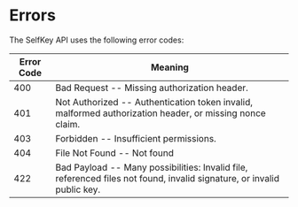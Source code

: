 # Errors


The SelfKey API uses the following error codes:


Error Code | Meaning
---------- | -------
400 | Bad Request -- Missing authorization header.
401 | Not Authorized -- Authentication token invalid, malformed authorization header, or missing nonce claim.
403 | Forbidden -- Insufficient permissions.
404 | File Not Found -- Not found
422 | Bad Payload -- Many possibilities: Invalid file, referenced files not found, invalid signature, or invalid public key.
